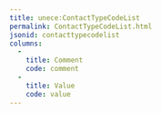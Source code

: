 ```yaml
---
title: unece:ContactTypeCodeList
permalink: ContactTypeCodeList.html
jsonid: contacttypecodelist
columns:
  - 
    title: Comment
    code: comment
  - 
    title: Value
    code: value
---
```

